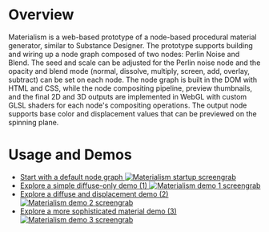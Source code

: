 # Overview
Materialism is a web-based prototype of a node-based procedural material generator, similar to Substance Designer. The prototype supports building and wiring up a node graph composed of two nodes: Perlin Noise and Blend. The seed and scale can be adjusted for the Perlin noise node and the opacity and blend mode (normal, dissolve, multiply, screen, add, overlay, subtract) can be set on each node. The node graph is built in the DOM with HTML and CSS, while the node compositing pipeline, preview thumbnails, and the final 2D and 3D outputs are implemented in WebGL with custom GLSL shaders for each node's compositing operations. The output node supports base color and displacement values that can be previewed on the spinning plane.

# Usage and Demos

* [Start with a default node graph  ![Materialism startup screengrab](https://files.keavon.com/-/BarePerkyBlackbuck/capture.png)](https://keavon.github.io/Materialism/)
* [Explore a simple diffuse-only demo (1)  ![Materialism demo 1 screengrab](https://files.keavon.com/-/MaleOldlaceFulmar/capture.png)](https://keavon.github.io/Materialism/#demo1)
* [Explore a diffuse and displacement demo (2)  ![Materialism demo 2 screengrab](https://files.keavon.com/-/PlayfulRoastedAssassinbug/capture.png)](https://keavon.github.io/Materialism/#demo2)
* [Explore a more sophisticated material demo (3)  ![Materialism demo 3 screengrab](https://files.keavon.com/-/BlondDeeppinkZebratailedlizard/capture.png)](https://keavon.github.io/Materialism/#demo3)
